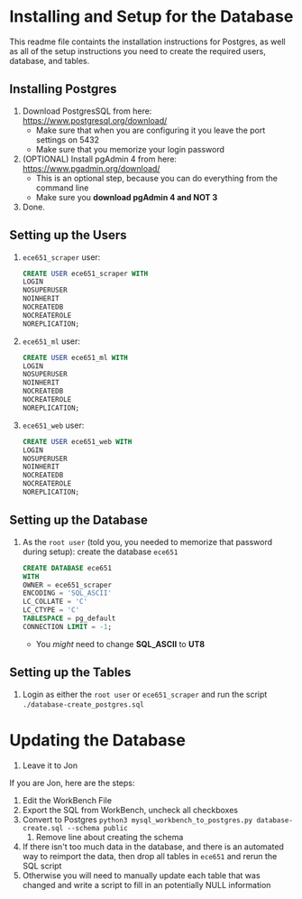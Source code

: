Installing and Setup for the Database
=====================================

This readme file containts the installation instructions for Postgres, 
as well as all of the setup instructions you need to create the required users, database, and tables.


Installing Postgres
-------------------
1. Download PostgresSQL from here: https://www.postgresql.org/download/
    * Make sure that when you are configuring it you leave the port settings on 5432
    * Make sure that you memorize your login password
1. (OPTIONAL) Install pgAdmin 4 from here: https://www.pgadmin.org/download/
    * This is an optional step, because you can do everything from the command line
    * Make sure you **download pgAdmin 4 and NOT 3**
1. Done.


Setting up the Users
--------------------
1. `ece651_scraper` user:
    ```sql
    CREATE USER ece651_scraper WITH
    LOGIN
    NOSUPERUSER
    NOINHERIT
    NOCREATEDB
    NOCREATEROLE
    NOREPLICATION;
    ```
1. `ece651_ml` user:
    ```sql
    CREATE USER ece651_ml WITH
    LOGIN
    NOSUPERUSER
    NOINHERIT
    NOCREATEDB
    NOCREATEROLE
    NOREPLICATION;
    ```
1. `ece651_web` user:
    ```sql
    CREATE USER ece651_web WITH
    LOGIN
    NOSUPERUSER
    NOINHERIT
    NOCREATEDB
    NOCREATEROLE
    NOREPLICATION;
    ```


Setting up the Database
-----------------------
1. As the `root user` (told you, you needed to memorize that password during setup): create the database `ece651`
    ```sql
    CREATE DATABASE ece651
    WITH 
    OWNER = ece651_scraper
    ENCODING = 'SQL_ASCII'
    LC_COLLATE = 'C'
    LC_CTYPE = 'C'
    TABLESPACE = pg_default
    CONNECTION LIMIT = -1;
    ```
    * You *might* need to change **SQL_ASCII** to **UT8**

Setting up the Tables
---------------------
1. Login as either the `root user` or `ece651_scraper` and run the script `./database-create_postgres.sql`




Updating the Database
=====================
1. Leave it to Jon

If you are Jon, here are the steps:
1. Edit the WorkBench File
1. Export the SQL from WorkBench, uncheck all checkboxes
1. Convert to Postgres `python3 mysql_workbench_to_postgres.py database-create.sql --schema public`
    1. Remove line about creating the schema
1. If there isn't too much data in the database, and there is an automated way to reimport the data, then drop all tables in `ece651` and rerun the SQL script
1. Otherwise you will need to manually update each table that was changed and write a script to fill in an potentially NULL information